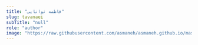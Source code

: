 ```yaml
--- 
title: "فاطمه توانایی" 
slug: tavanaei 
subTitle: "null" 
role: "author" 
image: "https://raw.githubusercontent.com/asmaneh/asmaneh.github.io/master/assets/img/authors/tavanaei.jpg" 
--- 
```

